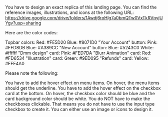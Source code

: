 You have to design an exact replica of this landing page. You can find the reference images, illustrations, and icons at the following URL: https://drive.google.com/drive/folders/1Awdj6roHlg7a0bmQTw0VxTkRVnyjUYgv?usp=sharing



Here are the color codes:

Topbar colors:
Red: #FE5D20
Blue: #8071D0
"Your Account" button:
Pink: #FFD8DB
Blue: #A389CC
"New Account" button:
Blue: #5243C0
White: #ffffff
"Dmm design" card:
Pink: #FED7DA
"Blurr Animation" card:
Red: #FD6534
"Illustration" card:
Green: #9ED095
"Refunds" card:
Yellow: #FFE4A0


Please note the following:

You have to add the hover effect on menu items. On hover, the menu items should get the underline.
You have to add the hover effect on the checkbox card at the bottom. On hover, the checkbox color should be blue and the card background color should be white.
You do NOT have to make the checkboxes clickable. That means you do not have to use the input type checkbox to create it. You can either use an image or icons to design it.

